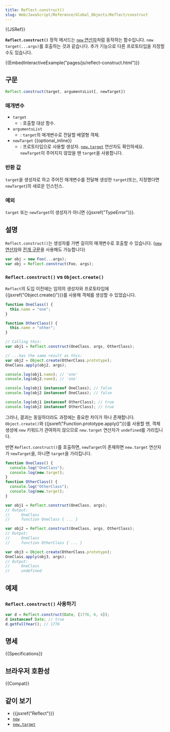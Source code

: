 ```yaml
---
title: Reflect.construct()
slug: Web/JavaScript/Reference/Global_Objects/Reflect/construct
---
```


{{JSRef}}

**`Reflect.construct()`** 정적 메서드는 [`new` 연산자](/ko/docs/Web/JavaScript/Reference/Operators/new)처럼 동작하는 함수입니다. `new target(...args)`를 호출하는 것과 같습니다. 추가 기능으로 다른 프로토타입을 지정할 수도 있습니다.

{{EmbedInteractiveExample("pages/js/reflect-construct.html")}}

## 구문

```js
Reflect.construct(target, argumentsList[, newTarget])
```

### 매개변수

- `target`
  - : 호출할 대상 함수.
- `argumentsList`
  - : `target`의 매개변수로 전달할 배열형 객체.
- `newTarget` {{optional_inline}}
  - : 프로토타입으로 사용할 생성자. [`new.target`](/ko/docs/Web/JavaScript/Reference/Operators/new.target) 연산자도 확인하세요. `newTarget`이 주어지지 않았을 땐 `target`을 사용합니다.

### 반환 값

`target`을 생성자로 하고 주어진 매개변수를 전달해 생성한 `target`(또는, 지정했다면 `newTarget`)의 새로운 인스턴스.

### 예외

`target` 또는 `newTarget`이 생성자가 아니면 {{jsxref("TypeError")}}.

## 설명

`Reflect.construct()`는 생성자를 가변 길이의 매개변수로 호출할 수 있습니다. ([`new` 연산자](/ko/docs/Web/JavaScript/Reference/Operators/new)와 [전개 구문](/ko/docs/Web/JavaScript/Reference/Operators/Spread_syntax)을 사용해도 가능합니다)

```js
var obj = new Foo(...args);
var obj = Reflect.construct(Foo, args);
```

### `Reflect.construct()` vs `Object.create()`

`Reflect`의 도입 이전에는 임의의 생성자와 프로토타입에 {{jsxref("Object.create()")}}를 사용해 객체를 생성할 수 있었습니다.

```js
function OneClass() {
  this.name = "one";
}

function OtherClass() {
  this.name = "other";
}

// Calling this:
var obj1 = Reflect.construct(OneClass, args, OtherClass);

// ...has the same result as this:
var obj2 = Object.create(OtherClass.prototype);
OneClass.apply(obj2, args);

console.log(obj1.name); // 'one'
console.log(obj2.name); // 'one'

console.log(obj1 instanceof OneClass); // false
console.log(obj2 instanceof OneClass); // false

console.log(obj1 instanceof OtherClass); // true
console.log(obj2 instanceof OtherClass); // true
```

그러나, 결과는 동일하더라도 과정에는 중요한 차이가 하나 존재합니다. `Object.create()`와 {{jsxref("Function.prototype.apply()")}}를 사용할 땐, 객체 생성에 `new` 키워드가 관여하지 않으므로 `new.target` 연산자가 `undefined`를 가리킵니다.

반면 `Reflect.construct()`를 호출하면, `newTarget`이 존재하면 `new.target` 연산자가 `newTarget`을, 아니면 `target`을 가리킵니다.

```js
function OneClass() {
  console.log("OneClass");
  console.log(new.target);
}
function OtherClass() {
  console.log("OtherClass");
  console.log(new.target);
}

var obj1 = Reflect.construct(OneClass, args);
// Output:
//     OneClass
//     function OneClass { ... }

var obj2 = Reflect.construct(OneClass, args, OtherClass);
// Output:
//     OneClass
//     function OtherClass { ... }

var obj3 = Object.create(OtherClass.prototype);
OneClass.apply(obj3, args);
// Output:
//     OneClass
//     undefined
```

## 예제

### `Reflect.construct()` 사용하기

```js
var d = Reflect.construct(Date, [1776, 6, 4]);
d instanceof Date; // true
d.getFullYear(); // 1776
```

## 명세

{{Specifications}}

## 브라우저 호환성

{{Compat}}

## 같이 보기

- {{jsxref("Reflect")}}
- [`new`](/ko/docs/Web/JavaScript/Reference/Operators/new)
- [`new.target`](/ko/docs/Web/JavaScript/Reference/Operators/new.target)
